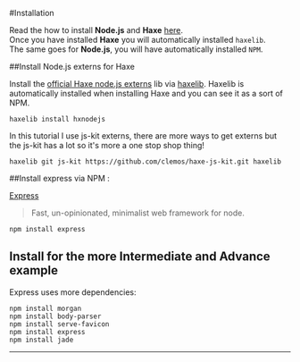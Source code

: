 #Installation

Read the how to install **Node.js** and **Haxe** [here](../haxenode/download.md).  
Once you have installed **Haxe** you will automatically installed `haxelib`.  
The same goes for **Node.js**, you will have automatically installed `NPM`.



##Install Node.js externs for Haxe

Install the [official Haxe node.js externs](https://github.com/HaxeFoundation/hxnodejs) lib via [haxelib](http://lib.haxe.org/p/hxnodejs/).
Haxelib is automatically installed when installing Haxe and you can see it as a sort of NPM.

```
haxelib install hxnodejs
```

In this tutorial I use js-kit externs, there are more ways to get externs but the js-kit has a lot so it's more a one stop shop thing!   

```
haxelib git js-kit https://github.com/clemos/haxe-js-kit.git haxelib

```



##Install express via NPM :

[Express](https://github.com/strongloop/express) 

> Fast, un-opinionated, minimalist web framework for node.

```
npm install express
```



## Install for the more Intermediate and Advance example

Express uses more dependencies:

```
npm install morgan
npm install body-parser
npm install serve-favicon
npm install express
npm install jade
```

-----